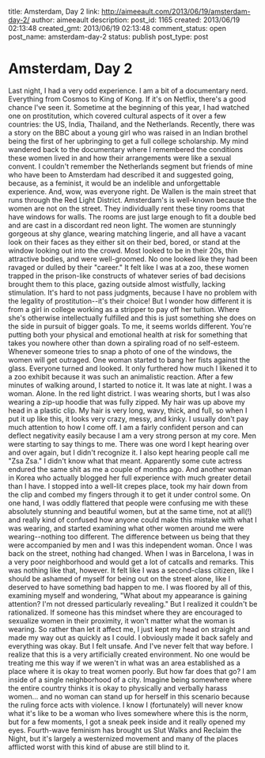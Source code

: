 title: Amsterdam, Day 2
link: http://aimeeault.com/2013/06/19/amsterdam-day-2/
author: aimeeault
description: 
post_id: 1165
created: 2013/06/19 02:13:48
created_gmt: 2013/06/19 02:13:48
comment_status: open
post_name: amsterdam-day-2
status: publish
post_type: post

# Amsterdam, Day 2

Last night, I had a very odd experience. I am a bit of a documentary nerd. Everything from Cosmos to King of Kong. If it's on Netflix, there's a good chance I've seen it. Sometime at the beginning of this year, I had watched one on prostitution, which covered cultural aspects of it over a few countries: the US, India, Thailand, and the Netherlands. Recently, there was a story on the BBC about a young girl who was raised in an Indian brothel being the first of her upbringing to get a full college scholarship. My mind wandered back to the documentary where I remembered the conditions these women lived in and how their arrangements were like a sexual convent. I couldn't remember the Netherlands segment but friends of mine who have been to Amsterdam had described it and suggested going, because, as a feminist, it would be an indelible and unforgettable experience.  And, wow, was everyone right. De Wallen is the main street that runs through the Red Light District. Amsterdam's is well-known because the women are not on the street. They individually rent these tiny rooms that have windows for walls. The rooms are just large enough to fit a double bed and are cast in a discordant red neon light. The women are stunningly gorgeous at shy glance, wearing matching lingerie, and all have a vacant look on their faces as they either sit on their bed, bored, or stand at the window looking out into the crowd. Most looked to be in their 20s, thin attractive bodies, and were well-groomed. No one looked like they had been ravaged or dulled by their "career." It felt like I was at a zoo, these women trapped in the prison-like constructs of whatever series of bad decisions brought them to this place, gazing outside almost wistfully, lacking stimulation. It's hard to not pass judgments, because I have no problem with the legality of prostitution--it's their choice! But I wonder how different it is from a girl in college working as a stripper to pay off her tuition. Where she's otherwise intellectually fulfilled and this is just something she does on the side in pursuit of bigger goals. To me, it seems worlds different. You're putting both your physical and emotional health at risk for something that takes you nowhere other than down a spiraling road of no self-esteem. Whenever someone tries to snap a photo of one of the windows, the women will get outraged. One woman started to bang her fists against the glass. Everyone turned and looked. It only furthered how much I likened it to a zoo exhibit because it was such an animalistic reaction. After a few minutes of walking around, I started to notice it. It was late at night. I was a woman. Alone. In the red light district. I was wearing shorts, but I was also wearing a zip-up hoodie that was fully zipped. My hair was up above my head in a plastic clip. My hair is very long, wavy, thick, and full, so when I put it up like this, it looks very crazy, messy, and kinky. I usually don't pay much attention to how I come off. I am a fairly confident person and can deflect negativity easily because I am a very strong person at my core. Men were starting to say things to me. There was one word I kept hearing over and over again, but I didn't recognize it. I also kept hearing people call me "Zsa Zsa." I didn't know what that meant. Apparently some cute actress endured the same shit as me a couple of months ago. And another woman in Korea who actually blogged her full experience with much greater detail than I have. I stopped into a well-lit crepes place, took my hair down from the clip and combed my fingers through it to get it under control some. On one hand, I was oddly flattered that people were confusing me with these absolutely stunning and beautiful women, but at the same time, not at all(!) and really kind of confused how anyone could make this mistake with what I was wearing, and started examining what other women around me were wearing--nothing too different. The difference between us being that they were accompanied by men and I was this independent woman. Once I was back on the street, nothing had changed. When I was in Barcelona, I was in a very poor neighborhood and would get a lot of catcalls and remarks. This was nothing like that, however. It felt like I was a second-class citizen, like I should be ashamed of myself for being out on the street alone, like I deserved to have something bad happen to me. I was floored by all of this, examining myself and wondering, "What about my appearance is gaining attention? I'm not dressed particularly revealing." But I realized it couldn't be rationalized. If someone has this mindset where they are encouraged to sexualize women in their proximity, it won't matter what the woman is wearing. So rather than let it affect me, I just kept my head on straight and made my way out as quickly as I could. I obviously made it back safely and everything was okay. But I felt unsafe. And I've never felt that way before. I realize that this is a very artificially created environment. No one would be treating me this way if we weren't in what was an area established as a place where it is okay to treat women poorly. But how far does that go? I am inside of a single neighborhood of a city. Imagine being somewhere where the entire country thinks it is okay to physically and verbally harass women... and no woman can stand up for herself in this scenario because the ruling force acts with violence. I know I (fortunately) will never know what it's like to be a woman who lives somewhere where this is the norm, but for a few moments, I got a sneak peek inside and it really opened my eyes. Fourth-wave feminism has brought us Slut Walks and Reclaim the Night, but it's largely a westernized movement and many of the places afflicted worst with this kind of abuse are still blind to it.